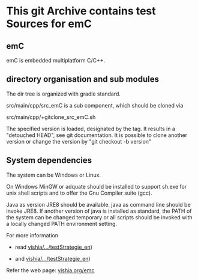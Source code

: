 # This git Archive contains test Sources for emC

## emC

emC is embedded multiplatform C/C++. 

## directory organisation and sub modules

The dir tree is organized with gradle standard.

src/main/cpp/src_emC is a sub component, which should be cloned via
 
 src/main/cpp/+gitclone_src_emC.sh
 
The specified version is loaded, designated by the tag. It results in a "detouched HEAD", see git documentation.
It is possible to clone another version or change the version by "git checkout -b version"
 
 
## System dependencies

The system can be Windows or Linux.

On Windows MinGW or adquate should be installed to support sh.exe for unix shell scripts
and to offer the Gnu Compiler suite (gcc). 

Java as version JRE8 should be available. java as command line should be invoke JRE8.
If another version of java is installed as standard, 
the PATH of the system can be changed temporary or all scripts should be invoked
with a locally changed PATH environment setting.


For more information 

* read [vishia/.../testStrategie_en](https://vishia.org/emc/html/TestOrg/GitTestEnv_en.html))

* and [vishia/.../testStrategie_en](https://vishia.org/emc/html/TestOrg/testStrategie_en.html))

Refer the web page: [vishia.org/emc](https://vishia.org/emc)
